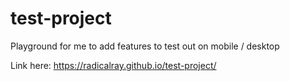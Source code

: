 # test-project

Playground for me to add features to test out on mobile / desktop


Link here: https://radicalray.github.io/test-project/

